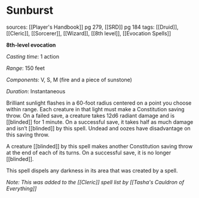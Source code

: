 # Sunburst
sources: [[Player's Handbook]] pg 279, [[SRD]] pg 184
tags: [[Druid]], [[Cleric]], [[Sorcerer]], [[Wizard]], [[8th level]], [[Evocation Spells]]

**8th-level evocation**

*Casting time*: 1 action

*Range*: 150 feet

*Components*: V, S, M (fire and a piece of sunstone)

*Duration*: Instantaneous

Brilliant sunlight flashes in a 60-foot radius centered on a point you choose within range. Each creature in that light must make a Constitution saving throw. On a failed save, a creature takes 12d6 radiant damage and is [[blinded]] for 1 minute. On a successful save, it takes half as much damage and isn’t [[blinded]] by this spell. Undead and oozes have disadvantage on this saving throw.

A creature [[blinded]] by this spell makes another Constitution saving throw at the end of each of its turns. On a successful save, it is no longer [[blinded]].

This spell dispels any darkness in its area that was created by a spell.

*Note: This was added to the [[Cleric]] spell list by [[Tasha's Cauldron of Everything]]*
